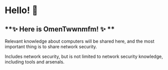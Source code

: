 # **Hello! 👋**

## **✨ Here is OmenTwwnmfm! ✨ **

Relevant knowledge about computers will be shared here, and the most important thing is to share network security.

Includes network security, but is not limited to network security knowledge, including tools and arsenals.

